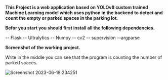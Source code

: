 **This Project is a web application based on YOLOv8 custom trained Machine Learning model which uses python in the backend to detect and count the empty or
parked spaces in the parking lot.**

**Befor you start you should first install all the following dependencies.**

-- Flask
-- Ultralytics
-- Numpy
-- cv2
-- supervision
--argparse

**Screenshot of the working project.**

Write in the middle you can see that the program is counting the number of parked spaces.

![Screenshot 2023-06-18 234251](https://github.com/CodeMacroCode/Parking/assets/135351970/f0d34b61-38c6-44d0-8c36-c764f0099b3e)
